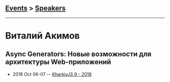 ## [Events](../README.md) > [Speakers](../speakers.md)
---

# Виталий Акимов

## Async Generators: Новые возможности для архитектуры Web-приложений
- 2018 Oct 06-07 -- [KharkivJS 9 - 2018](https://www.youtube.com/watch?v=3IWV_rfxdYI)    
